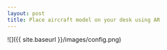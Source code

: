 ```yaml
---
layout: post
title: Place aircraft model on your desk using AR
---
```




![]({{ site.baseurl }}/images/config.png)
